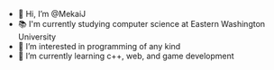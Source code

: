 - 👋 Hi, I’m @MekaiJ
- 📚 I'm currently studying computer science at Eastern Washington University
- 👀 I’m interested in programming of any kind
- 🌱 I’m currently learning c++, web, and game development

<!---
MekaiJ/MekaiJ is a ✨ special ✨ repository because its `README.md` (this file) appears on your GitHub profile.
You can click the Preview link to take a look at your changes.
--->
